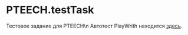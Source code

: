 # PTEECH.testTask
Тестовое задание для PTEECH\n
Автотест PlayWrith находится [здесь](https://github.com/Chm137/PTEECH.testTask/blob/main/testask/src/main/java/com/chm137/playwrith/App.java).

